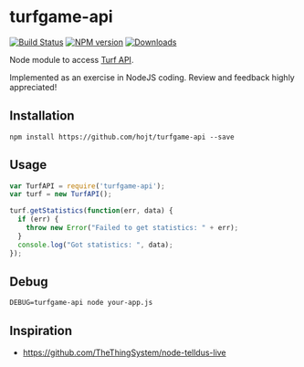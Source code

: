 turfgame-api
============
[![Build Status][travis-image]][travis-url] [![NPM version][npm-image]][npm-url] [![Downloads][downloads-image]][npm-url]

Node module to access [Turf API](api.turfgame.com).

Implemented as an exercise in NodeJS coding. Review and feedback highly appreciated!

Installation
------------
```shell
npm install https://github.com/hojt/turfgame-api --save
```

Usage
-----
```javascript
var TurfAPI = require('turfgame-api');
var turf = new TurfAPI();

turf.getStatistics(function(err, data) {
  if (err) {
    throw new Error("Failed to get statistics: " + err);
  }
  console.log("Got statistics: ", data);
});
```

Debug
-----
```shell
DEBUG=turfgame-api node your-app.js
```

Inspiration
-----------
* https://github.com/TheThingSystem/node-telldus-live

[npm-url]: https://npmjs.org/package/turfgame-api
[downloads-image]: http://img.shields.io/npm/dm/turfgame-api.svg
[npm-image]: http://img.shields.io/npm/v/turfgame-api.svg
[travis-url]: https://travis-ci.org/hojt/turfgame-api
[travis-image]: http://img.shields.io/travis/hojt/turfgame-api.svg
